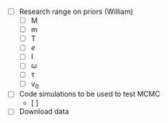 - [ ] Research range on priors (William)
  - [ ] M
  - [ ] m
  - [ ] T
  - [ ] _e_
  - [ ] I
  - [ ] &omega;
  - [ ] &tau;
  - [ ] v<sub>0</sub> 
- [ ] Code simulations to be used to test MCMC
  - [ ] 
- [ ] Download data
